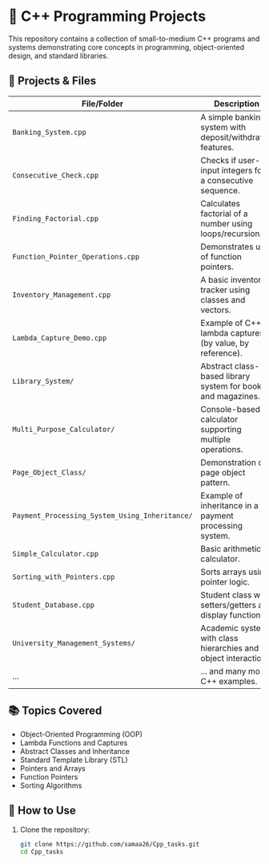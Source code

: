 # 📘 C++ Programming Projects

This repository contains a collection of small-to-medium C++ programs and systems demonstrating core concepts in programming, object-oriented design, and standard libraries.

## 🔧 Projects & Files

| File/Folder | Description |
|-------------|-------------|
| `Banking_System.cpp` | A simple banking system with deposit/withdrawal features. |
| `Consecutive_Check.cpp` | Checks if user-input integers form a consecutive sequence. |
| `Finding_Factorial.cpp` | Calculates factorial of a number using loops/recursion. |
| `Function_Pointer_Operations.cpp` | Demonstrates use of function pointers. |
| `Inventory_Management.cpp` | A basic inventory tracker using classes and vectors. |
| `Lambda_Capture_Demo.cpp` | Example of C++ lambda captures (by value, by reference). |
| `Library_System/` | Abstract class-based library system for books and magazines. |
| `Multi_Purpose_Calculator/` | Console-based calculator supporting multiple operations. |
| `Page_Object_Class/` | Demonstration of page object pattern. |
| `Payment_Processing_System_Using_Inheritance/` | Example of inheritance in a payment processing system. |
| `Simple_Calculator.cpp` | Basic arithmetic calculator. |
| `Sorting_with_Pointers.cpp` | Sorts arrays using pointer logic. |
| `Student_Database.cpp` | Student class with setters/getters and display function. |
| `University_Management_Systems/` | Academic system with class hierarchies and object interaction. |
| ... | ... and many more C++ examples. |

## 📚 Topics Covered

- Object-Oriented Programming (OOP)
- Lambda Functions and Captures
- Abstract Classes and Inheritance
- Standard Template Library (STL)
- Pointers and Arrays
- Function Pointers
- Sorting Algorithms

## 🚀 How to Use

1. Clone the repository:
   ```bash
   git clone https://github.com/samaa26/Cpp_tasks.git
   cd Cpp_tasks

